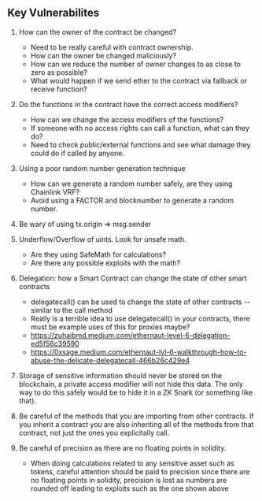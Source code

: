 ## Key Vulnerabilites
1. How can the owner of the contract be changed?
   - Need to be really careful with contract ownership.
   - How can the owner be changed maliciously? 
   - How can we reduce the number of owner changes to as close to zero as possible?
   - What would happen if we send ether to the contract via fallback or receive function?

2. Do the functions in the contract have the correct access modifiers?
   - How can we change the access modifiers of the functions?
   - If someone with no access rights can call a function, what can they do?
   - Need to check public/external functions and see what damage they could do if called by anyone.
 
3. Using a poor random number generation technique
   - How can we generate a random number safely, are they using Chainlink VRF?
   - Avoid using a FACTOR and blocknumber to generate a random number.

4. Be wary of using tx.origin => msg.sender

5. Underflow/Overflow of uints. Look for unsafe math.
   - Are they using SafeMath for calculations?
   - Are there any possible exploits with the math?

6. Delegation: how a Smart Contract can change the state of other smart contracts
   - delegatecall() can be used to change the state of other contracts -- similar to the call method
   - Really is a terrible idea to use delegatecall() in your contracts, there must be example uses of this for proxies maybe?
   - https://zuhaibmd.medium.com/ethernaut-level-6-delegation-ed5f56c39590
   - https://0xsage.medium.com/ethernaut-lvl-6-walkthrough-how-to-abuse-the-delicate-delegatecall-466b26c429e4

7. Storage of sensitive information should never be stored on the blockchain, a private access modifier will not hide this data. The only way to do this safely would be to hide it in a ZK Snark (or something like that). 
8. Be careful of the methods that you are importing from other contracts. If you inherit a contract you are also inheriting all of the methods from that contract, not just the ones you explicitally call.
9. Be careful of precision as there are no floating points in solidity.
   - When doing calculations related to any sensitive asset such as tokens, careful attention should be paid to precision since there are no floating points in solidity, precision is lost as numbers are rounded off leading to exploits such as the one shown above

